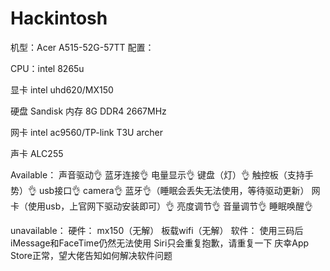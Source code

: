 # Hackintosh
机型：Acer A515-52G-57TT
配置：

CPU：intel 8265u

显卡 intel uhd620/MX150

硬盘 Sandisk
内存 8G DDR4 2667MHz

网卡 intel ac9560/TP-link T3U archer

声卡 ALC255

Available：
声音驱动👌
蓝牙连接👌
电量显示👌
键盘（灯）👌
触控板（支持手势）👌
usb接口👌
camera👌
蓝牙👌（睡眠会丢失无法使用，等待驱动更新）
网卡（使用usb，上官网下驱动安装即可）👌
亮度调节👌
音量调节👌
睡眠唤醒👌

unavailable：
硬件：
mx150（无解）
板载wifi（无解）
软件：
使用三码后
iMessage和FaceTime仍然无法使用
Siri只会重复抱歉，请重复一下
庆幸App Store正常，望大佬告知如何解决软件问题
